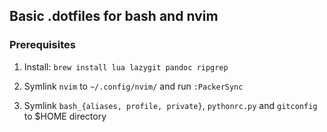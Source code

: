 
## Basic .dotfiles for bash and nvim

### Prerequisites
1. Install: `brew install lua lazygit pandoc ripgrep`

2. Symlink `nvim` to `~/.config/nvim/` and run `:PackerSync`

3. Symlink `bash_{aliases, profile, private}`, `pythonrc.py` and `gitconfig` to $HOME directory

